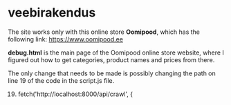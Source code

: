 # veebirakendus

The site works only with this online store **Oomipood**, which has the following link:
https://www.oomipood.ee


**debug.html** is the main page of the Oomipood online store website, where I figured out how to get categories, product names and prices from there.


The only change that needs to be made is possibly changing the path on line 19 of the code in the script.js file.

19.  fetch('http://localhost:8000/api/crawl', {